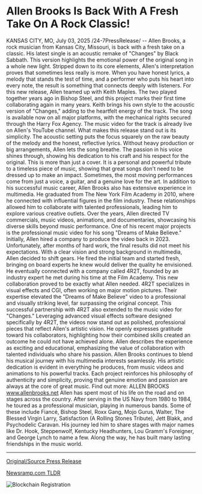 # Allen Brooks Is Back With A Fresh Take On A Rock Classic!

KANSAS CITY, MO, July 03, 2025 /24-7PressRelease/ -- Allen Brooks, a rock musician from Kansas City, Missouri, is back with a fresh take on a classic. His latest single is an acoustic remake of "Changes" by Black Sabbath. This version highlights the emotional power of the original song in a whole new light. Stripped down to its core elements, Allen's interpretation proves that sometimes less really is more. When you have honest lyrics, a melody that stands the test of time, and a performer who puts his heart into every note, the result is something that connects deeply with listeners.   For this new release, Allen teamed up with Keith Maples. The two played together years ago in Bishop Steel, and this project marks their first time collaborating again in many years. Keith brings his own style to the acoustic version of "Changes," adding to the heartfelt energy of the track. The song is available now on all major platforms, with the mechanical rights secured through the Harry Fox Agency. The music video for the track is already live on Allen's YouTube channel.   What makes this release stand out is its simplicity. The acoustic setting puts the focus squarely on the raw beauty of the melody and the honest, reflective lyrics. Without heavy production or big arrangements, Allen lets the song breathe. The passion in his voice shines through, showing his dedication to his craft and his respect for the original. This is more than just a cover. It is a personal and powerful tribute to a timeless piece of music, showing that great songs don't need to be dressed up to make an impact. Sometimes, the most moving performances come from just a voice, a guitar, and a genuine love for the art.   In addition to his successful music career, Allen Brooks also has extensive experience in multimedia. He graduated from The New York Film Academy in 2010, where he connected with influential figures in the film industry. These relationships allowed him to collaborate with talented professionals, leading him to explore various creative outlets. Over the years, Allen directed TV commercials, music videos, animations, and documentaries, showcasing his diverse skills beyond music performance. One of his recent major projects is the professional music video for his song "Dreams of Make Believe." Initially, Allen hired a company to produce the video back in 2023. Unfortunately, after months of hard work, the final results did not meet his expectations. With a clear vision and strong background in multimedia, Allen decided to shift gears. He fired the initial team and started fresh, bringing on board experts he knew would deliver the quality he envisioned. He eventually connected with a company called 4R2T, founded by an industry expert he met during his time at the Film Academy. This new collaboration proved to be exactly what Allen needed. 4R2T specializes in visual effects and CGI, often working on major motion pictures. Their expertise elevated the "Dreams of Make Believe" video to a professional and visually striking level, far surpassing the original concept. This successful partnership with 4R2T also extended to the music video for "Changes." Leveraging advanced visual effects software designed specifically by 4R2T, the videos now stand out as polished, professional pieces that reflect Allen's artistic vision. He openly expresses gratitude toward his collaborators, highlighting how their combined skills created an outcome he could not have achieved alone. Allen describes the experience as exciting and educational, emphasizing the value of collaboration with talented individuals who share his passion.  Allen Brooks continues to blend his musical journey with his multimedia interests seamlessly. His artistic dedication is evident in everything he produces, from music videos and animations to his powerful tracks. Each project reinforces his philosophy of authenticity and simplicity, proving that genuine emotion and passion are always at the core of great music.  Find out more:  ALLEN BROOKS www.allenbrooks.net  Allen has spent most of his life on the road and on stages across the country. After serving in the US Navy from 1980 to 1984, he toured as a professional musician, playing in numerous bands. Some of these include Fiancé, Bishop Steel, Roxx Gang, Mojo Gurus, Walter, The Blessed Virgin Larry, Satisfaction (A Rolling Stones Tribute), Jett Blakk, and Psychodelic Caravan. His journey led him to share stages with major names like Dr. Hook, Steppenwolf, Kentucky Headhunters, Lou Gramm's Foreigner, and George Lynch to name a few. Along the way, he has built many lasting friendships in the music world. 

---

[Original/Source Press Release](https://www.24-7pressrelease.com/press-release/524512/allen-brooks-is-back-with-a-fresh-take-on-a-rock-classic)
                    

[Newsramp.com TLDR](https://newsramp.com/curated-news/allen-brooks-revives-black-sabbath-s-changes-with-acoustic-tribute/b68501c1e60ef6477213c37d91be8267) 

 

 



![Blockchain Registration](https://cdn.newsramp.app/24-7PressRelease/qrcode/257/3/neonih15.webp)